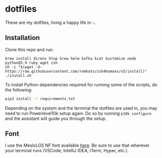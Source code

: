 # dotfiles

These are my dotfiles, living a happy life in `~`.

## Installation

Clone this repo and run:

```
brew install direnv htop krew helm kafka kcat kustomize node python@3.9 ruby wget zsh
sh -c "$(wget -O- https://raw.githubusercontent.com/romkatv/zsh4humans/v5/install)"
./install.sh
```

To install Python dependencies required for running some of the scripts, do the following:

```sh
pip3 install -r requirements.txt
```

Depending on the system and the terminal the dotfiles are used in, you may need to run Powerlevel10k setup again. Do so by running `p10k configure` and the assistant will guide you through the setup.

## Font

I use the MesloLGS NF font available [here](https://github.com/romkatv/powerlevel10k#meslo-nerd-font-patched-for-powerlevel10k). Be sure to use that wherever your terminal runs (VSCode, IntelliJ IDEA, iTerm, Hyper, etc.).
